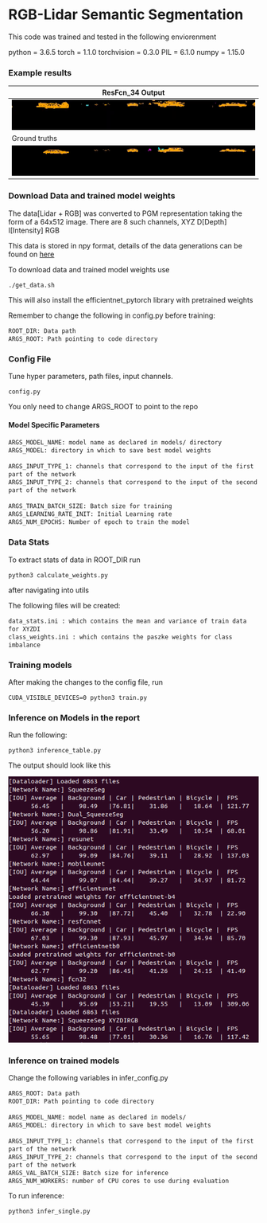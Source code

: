 # RGB-Lidar Semantic Segmentation

This code was trained and tested in the following enviorenment

python = 3.6.5
torch = 1.1.0
torchvision = 0.3.0 
PIL = 6.1.0
numpy = 1.15.0

### Example results
| ResFcn_34 Output  |           
|-------------------------|
|![result](/report/2d_res34fcn.gif) | 
|  Ground truths |
| ![result](/report/2d_ground_truth.gif) |

### Download Data and trained model weights
The data[Lidar + RGB] was converted to PGM representation taking the form of a 64x512 image.
There are 8 such channels, XYZ D[Depth] I[Intensity] RGB

This data is stored in npy format, details of the data generations can be found on [here](https://github.com/arsjindal/Segmentation-on-Point-Cloud)

To download data and trained model weights use
```
./get_data.sh
```
This will also install the efficientnet_pytorch library with pretrained weights


Remember to change the following in config.py before training:
```
ROOT_DIR: Data path 
ARGS_ROOT: Path pointing to code directory
```

### Config File

Tune hyper parameters, path files, input channels.

```
config.py
```

You only need to change ARGS_ROOT to point to the repo
#### Model Specific Parameters
```
ARGS_MODEL_NAME: model name as declared in models/ directory
ARGS_MODEL: directory in which to save best model weights

ARGS_INPUT_TYPE_1: channels that correspond to the input of the first part of the network
ARGS_INPUT_TYPE_2: channels that correspond to the input of the second part of the network

ARGS_TRAIN_BATCH_SIZE: Batch size for training
ARGS_LEARNING_RATE_INIT: Initial Learning rate
ARGS_NUM_EPOCHS: Number of epoch to train the model
```

### Data Stats

To extract stats of data in ROOT_DIR run

```
python3 calculate_weights.py
```
after navigating into utils

The following files will be created:
```
data_stats.ini : which contains the mean and variance of train data for XYZDI
class_weights.ini : which contains the paszke weights for class imbalance
```

### Training models

After making the changes to the config file, run

```
CUDA_VISIBLE_DEVICES=0 python3 train.py
```


### Inference on Models in the report

Run the following:
```
python3 inference_table.py
```

The output should look like this

![result](/report/class_iou.png)

### Inference on trained models
Change the following variables in infer_config.py

```
ARGS_ROOT: Data path 
ROOT_DIR: Path pointing to code directory

ARGS_MODEL_NAME: model name as declared in models/
ARGS_MODEL: directory in which to save best model weights

ARGS_INPUT_TYPE_1: channels that correspond to the input of the first part of the network
ARGS_INPUT_TYPE_2: channels that correspond to the input of the second part of the network
ARGS_VAL_BATCH_SIZE: Batch size for inference
ARGS_NUM_WORKERS: number of CPU cores to use during evaluation 
```

To run inference:
```
python3 infer_single.py
```

